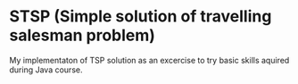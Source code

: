 # STSP (Simple solution of travelling salesman problem) 

My implementaton of TSP solution as an excercise to try basic skills aquired during Java course.
